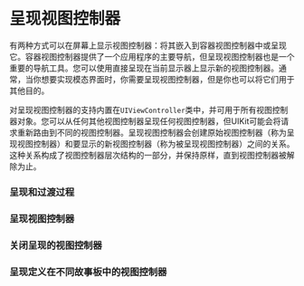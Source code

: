 # 呈现视图控制器

有两种方式可以在屏幕上显示视图控制器：将其嵌入到容器视图控制器中或呈现它。容器视图控制器提供了一个应用程序的主要导航，但呈现视图控制器也是一个重要的导航工具。您可以使用直接呈现在当前显示器上显示新的视图控制器。通常，当你想要实现模态界面时，你需要呈现视图控制器，但是你也可以将它们用于其他目的。

对呈现视图控制器的支持内置在`UIViewController`类中，并可用于所有视图控制器对象。您可以从任何其他视图控制器呈现任何视图控制器，但UIKit可能会将请求重新路由到不同的视图控制器。呈现视图控制器会创建原始视图控制器（称为呈现视图控制器）和要显示的新视图控制器（称为被呈现视图控制器）之间的关系。这种关系构成了视图控制器层次结构的一部分，并保持原样，直到视图控制器被解除为止。

### 呈现和过渡过程

### 呈现视图控制器

### 关闭呈现的视图控制器

### 呈现定义在不同故事板中的视图控制器 

  


